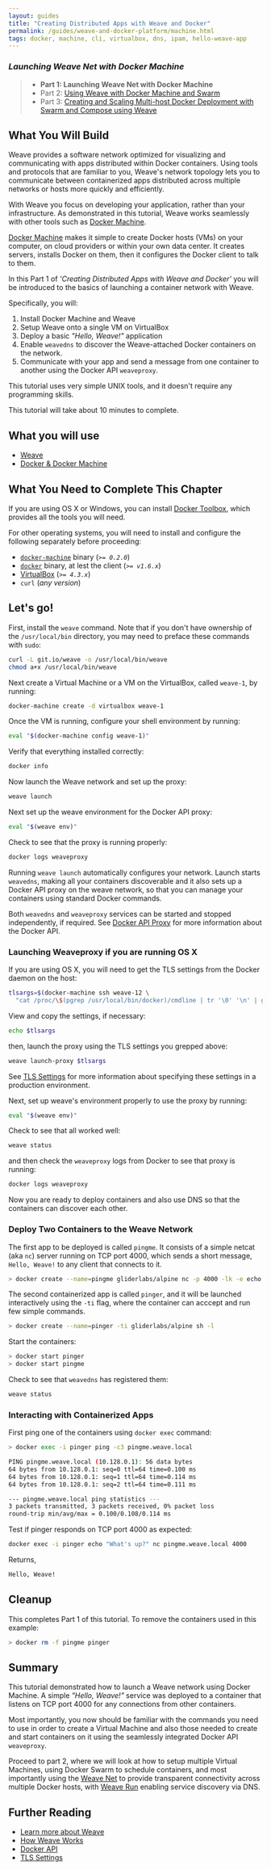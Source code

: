 ```yaml
---
layout: guides
title: "Creating Distributed Apps with Weave and Docker"
permalink: /guides/weave-and-docker-platform/machine.html
tags: docker, machine, cli, virtualbox, dns, ipam, hello-weave-app
---
```


### ***Launching Weave Net with Docker Machine***

> - **Part 1: Launching Weave Net with Docker Machine**
> - Part 2: [Using Weave with Docker Machine and Swarm][ch2]
> - Part 3: [Creating and Scaling Multi-host Docker Deployment with Swarm and Compose using Weave][ch3]

## What You Will Build

Weave provides a software network optimized for visualizing and communicating with apps distributed within Docker containers. Using tools and protocols that are familiar to you, Weave's network topology lets you to communicate between containerized apps distributed across multiple networks or hosts more quickly and efficiently.

With Weave you focus on developing your application, rather than your infrastructure. As demonstrated in this tutorial, Weave works seamlessly with other tools such as [Docker Machine](https://docs.docker.com/machine/).

[Docker Machine](https://docs.docker.com/machine/) makes it simple to create Docker hosts (VMs) on your computer, on cloud providers or within your own data center. It creates servers, installs Docker on them, then it configures the Docker client to talk to them.

In this Part 1 of _'Creating Distributed Apps with Weave and Docker'_ you will be introduced to the basics of launching a container network with Weave.

Specifically, you will:

  1. Install Docker Machine and Weave
  2. Setup Weave onto a single VM on VirtualBox
  3. Deploy a basic _"Hello, Weave!"_ application
  4. Enable `weavedns` to discover the Weave-attached Docker containers on the network.
  5. Communicate with your app and send a message from one container to another using the Docker API `weaveproxy`.

This tutorial uses very simple UNIX tools, and it doesn't require any programming skills.

This tutorial will take about 10 minutes to complete.

## What you will use

  - [Weave](http://weave.works)
  - [Docker & Docker Machine](https://docs.docker.com)

## What You Need to Complete This Chapter


If you are using OS X or Windows, you can install [Docker Toolbox](https://www.docker.com/toolbox), which provides all the tools you will need.

For other operating systems, you will need to install and configure the following separately before proceeding:

  - [`docker-machine`](http://docs.docker.com/machine/#installation) binary (_`>= 0.2.0`_)
  - [`docker`](https://docs.docker.com/installation/#installation) binary, at lest the client (_`>= v1.6.x`_)
  - [VirtualBox](https://www.virtualbox.org/wiki/Downloads) (_`>= 4.3.x`_)
  - `curl` (_any version_)

## Let's go!

First, install the `weave` command. Note that if you don't have ownership of the `/usr/local/bin` directory, you may need to preface these commands with `sudo`:

~~~bash
curl -L git.io/weave -o /usr/local/bin/weave
chmod a+x /usr/local/bin/weave
~~~

Next create a Virtual Machine or a VM on the VirtualBox, called `weave-1`, by running:

~~~bash
docker-machine create -d virtualbox weave-1
~~~

Once the VM is running, configure your shell environment by running:

~~~bash
eval "$(docker-machine config weave-1)"
~~~

Verify that everything installed correctly:

~~~bash
docker info
~~~

Now launch the Weave network and set up the proxy:

~~~bash
weave launch
~~~


Next set up the weave environment for the Docker API proxy:

~~~bash
eval "$(weave env)"
~~~

Check to see that the proxy is running properly:

~~~bash
docker logs weaveproxy
~~~

Running `weave launch` automatically configures your network. Launch starts `weavedns`, making all your containers discoverable and it also sets up a Docker API proxy on the weave network, so that you can manage your containers using standard Docker commands.

Both `weavedns` and `weaveproxy` services can be started and stopped independently, if required.
See [Docker API Proxy](https://github.com/weaveworks/weave/blob/master/site/proxy.md) for more information about the Docker API.

### Launching Weaveproxy if you are running OS X

If you are using OS X, you will need to get the TLS settings from the Docker daemon on the host:

~~~bash
tlsargs=$(docker-machine ssh weave-12 \
  "cat /proc/\$(pgrep /usr/local/bin/docker)/cmdline | tr '\0' '\n' | grep ^--tls | tr '\n' ' '")
~~~

View and copy the settings, if necessary:

~~~bash
echo $tlsargs
~~~

then, launch the proxy using the TLS settings you grepped above:

~~~bash
weave launch-proxy $tlsargs
~~~

See [TLS Settings](https://docs.docker.com/articles/https/) for more information about specifying these settings in a production environment.

Next, set up weave's environment properly to use the proxy by running:

~~~bash
eval "$(weave env)"
~~~

Check to see that all worked well:

~~~bash
weave status
~~~

and then check the `weaveproxy` logs from Docker to see that proxy is running:

~~~bash
docker logs weaveproxy
~~~

Now you are ready to deploy containers and also use DNS so that the containers can discover each other.

### Deploy Two Containers to the Weave Network

The first app to be deployed is called `pingme`. It consists of a simple netcat (aka `nc`) server running on TCP port 4000, which sends a short message, `Hello, Weave!` to any client that connects to it.

~~~bash
> docker create --name=pingme gliderlabs/alpine nc -p 4000 -lk -e echo 'Hello, Weave!'
~~~

The second containerized app is called `pinger`, and it will be launched interactively using the `-ti` flag, where the container can acccept and run few simple commands.

~~~bash
> docker create --name=pinger -ti gliderlabs/alpine sh -l
~~~

Start the containers:

~~~bash
> docker start pinger
> docker start pingme
~~~

Check to see that `weavedns` has registered them:

~~~bash
weave status
~~~

### Interacting with Containerized Apps

First ping one of the containers using `docker exec` command:

~~~bash
> docker exec -i pinger ping -c3 pingme.weave.local
~~~

~~~bash
PING pingme.weave.local (10.128.0.1): 56 data bytes
64 bytes from 10.128.0.1: seq=0 ttl=64 time=0.100 ms
64 bytes from 10.128.0.1: seq=1 ttl=64 time=0.114 ms
64 bytes from 10.128.0.1: seq=2 ttl=64 time=0.111 ms

--- pingme.weave.local ping statistics ---
3 packets transmitted, 3 packets received, 0% packet loss
round-trip min/avg/max = 0.100/0.108/0.114 ms
~~~

Test if pinger responds on TCP port 4000 as expected:

~~~bash
docker exec -i pinger echo "What's up?" nc pingme.weave.local 4000
~~~

Returns,

~~~bash
Hello, Weave!
~~~

## Cleanup

This completes Part 1 of this tutorial. To remove the containers used in this example:

~~~bash
> docker rm -f pingme pinger
~~~

## Summary

This tutorial demonstrated how to launch a Weave network using Docker Machine. A simple  _"Hello, Weave!"_ service was deployed to a container that listens on TCP port 4000 for any connections from other containers.

Most importantly, you now should be familiar with the commands you need to use in order to create a Virtual Machine and also those needed to create and start containers on it using the seamlessly integrated Docker API `weaveproxy`.

Proceed to part 2, where we will look at how to setup multiple Virtual Machines, using Docker Swarm to schedule containers, and most importantly using the [Weave Net](/net) to provide transparent connectivity across multiple Docker hosts, with [Weave Run](/run) enabling service discovery via DNS.

## Further Reading

  *  [Learn more about Weave](http://weave.works/articles/index.html)
  *  [How Weave Works](http://docs.weave.works/weave/latest_release/how-it-works.html)
  *  [Docker API](https://github.com/weaveworks/weave/blob/master/site/proxy.md)
  *  [TLS Settings](https://docs.docker.com/articles/https/)

[ch1]: /guides/weave-and-docker-platform/machine.html
[ch2]: /guides/weave-and-docker-platform/machine-and-swarm-with-weave-proxy.html
[ch3]: /guides/weave-and-docker-platform/compose-scalable-swarm-cluster-with-weave.html
